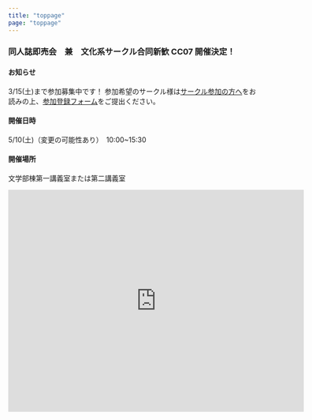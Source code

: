 ```yaml
---
title: "toppage"
page: "toppage"
---
```



### 同人誌即売会　兼　文化系サークル合同新歓 CC07 開催決定！

#### お知らせ
3/15(土)まで参加募集中です！
参加希望のサークル様は[サークル参加の方へ](https://comicomm.netlify.app/forcircle/)をお読みの上、[参加登録フォーム](https://docs.google.com/forms/d/e/1FAIpQLSeTYpDgJyrM2QRjqfmCUGjl6BztR6G-ZoOHJ_gwwHgyTS7zUg/viewform)をご提出ください。

#### 開催日時
5/10(土)（変更の可能性あり）　10:00~15:30

#### 開催場所
文学部棟第一講義室または第二講義室

<iframe src="https://www.google.com/maps/embed?pb=!1m18!1m12!1m3!1d747.8112316529986!2d135.78242510326024!3d35.02777145957903!2m3!1f0!2f0!3f0!3m2!1i1024!2i768!4f13.1!3m3!1m2!1s0x60010857cbe9ace5%3A0x9af701c2f61fd0a1!2z44CSNjA2LTgzMTcg5Lqs6YO95bqc5Lqs6YO95biC5bem5Lqs5Yy65ZCJ55Sw5pys55S6IOe3j-WQiOeglOeptjnlj7fppKg!5e0!3m2!1sja!2sjp!4v1697078390837!5m2!1sja!2sjp" width="600" height="450" style="border:0;" allowfullscreen="" loading="lazy" referrerpolicy="no-referrer-when-downgrade"></iframe>